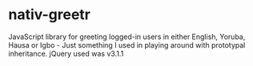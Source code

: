 # nativ-greetr
JavaScript library for greeting logged-in users in either English, Yoruba, Hausa or Igbo - Just something I used in playing around with prototypal inheritance.
jQuery used was v3.1.1
